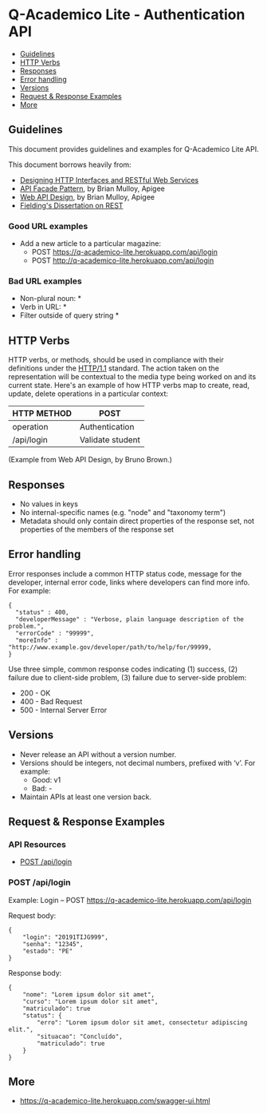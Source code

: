# Q-Academico Lite - Authentication API

* [Guidelines](#guidelines)
* [HTTP Verbs](#http-verbs)
* [Responses](#responses)
* [Error handling](#error-handling)
* [Versions](#versions)
* [Request & Response Examples](#request--response-examples)
* [More](#more)

## Guidelines

This document provides guidelines and examples for Q-Academico Lite API.

This document borrows heavily from:
* [Designing HTTP Interfaces and RESTful Web Services](https://www.youtube.com/watch?v=zEyg0TnieLg)
* [API Facade Pattern](http://apigee.com/about/resources/ebooks/api-fa%C3%A7ade-pattern), by Brian Mulloy, Apigee
* [Web API Design](http://pages.apigee.com/web-api-design-ebook.html), by Brian Mulloy, Apigee
* [Fielding's Dissertation on REST](http://www.ics.uci.edu/~fielding/pubs/dissertation/top.htm)

### Good URL examples
* Add a new article to a particular magazine:
    * POST https://q-academico-lite.herokuapp.com/api/login
    * POST http://q-academico-lite.herokuapp.com/api/login

### Bad URL examples
* Non-plural noun:
    * 
* Verb in URL:
    * 
* Filter outside of query string
    * 

## HTTP Verbs

HTTP verbs, or methods, should be used in compliance with their definitions under the [HTTP/1.1](http://www.w3.org/Protocols/rfc2616/rfc2616-sec9.html) standard.
The action taken on the representation will be contextual to the media type being worked on and its current state. Here's an example of how HTTP verbs map to create, read, update, delete operations in a particular context:

| HTTP METHOD | POST            |
| ----------- | --------------- | 
| operation   | Authentication  | 
| /api/login  | Validate student|

(Example from Web API Design, by Bruno Brown.)

## Responses

* No values in keys
* No internal-specific names (e.g. "node" and "taxonomy term")
* Metadata should only contain direct properties of the response set, not properties of the members of the response set


## Error handling

Error responses include a common HTTP status code, message for the developer, internal error code, links where developers can find more info. For example:

    {
      "status" : 400,
      "developerMessage" : "Verbose, plain language description of the problem.",
      "errorCode" : "99999",
      "moreInfo" : "http://www.example.gov/developer/path/to/help/for/99999,
    }

Use three simple, common response codes indicating (1) success, (2) failure due to client-side problem, (3) failure due to server-side problem:
* 200 - OK
* 400 - Bad Request
* 500 - Internal Server Error


## Versions

* Never release an API without a version number.
* Versions should be integers, not decimal numbers, prefixed with ‘v’. For example:
    * Good: v1
    * Bad: -
* Maintain APIs at least one version back.

## Request & Response Examples


### API Resources

  - [POST /api/login](#Post)


### POST /api/login

Example: Login – POST  https://q-academico-lite.herokuapp.com/api/login

Request body:

    {
        "login": "20191TIJG999",
        "senha": "12345",
        "estado": "PE"
    }
    
Response body:

    {
        "nome": "Lorem ipsum dolor sit amet",
        "curso": "Lorem ipsum dolor sit amet",
        "matriculado": true
        "status": {
            "erro": "Lorem ipsum dolor sit amet, consectetur adipiscing elit.",
            "situacao": "Concluído",
            "matriculado": true
        }
    }


## More
   * https://q-academico-lite.herokuapp.com/swagger-ui.html
